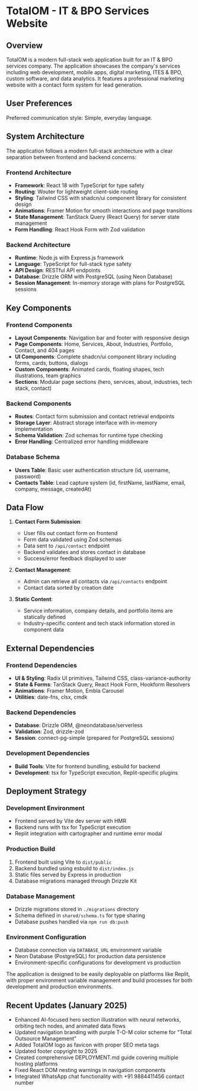 # TotalOM - IT & BPO Services Website

## Overview

TotalOM is a modern full-stack web application built for an IT & BPO services company. The application showcases the company's services including web development, mobile apps, digital marketing, ITES & BPO, custom software, and data analytics. It features a professional marketing website with a contact form system for lead generation.

## User Preferences

Preferred communication style: Simple, everyday language.

## System Architecture

The application follows a modern full-stack architecture with a clear separation between frontend and backend concerns:

### Frontend Architecture
- **Framework**: React 18 with TypeScript for type safety
- **Routing**: Wouter for lightweight client-side routing
- **Styling**: Tailwind CSS with shadcn/ui component library for consistent design
- **Animations**: Framer Motion for smooth interactions and page transitions
- **State Management**: TanStack Query (React Query) for server state management
- **Form Handling**: React Hook Form with Zod validation

### Backend Architecture
- **Runtime**: Node.js with Express.js framework
- **Language**: TypeScript for full-stack type safety
- **API Design**: RESTful API endpoints
- **Database**: Drizzle ORM with PostgreSQL (using Neon Database)
- **Session Management**: In-memory storage with plans for PostgreSQL sessions

## Key Components

### Frontend Components
- **Layout Components**: Navigation bar and footer with responsive design
- **Page Components**: Home, Services, About, Industries, Portfolio, Contact, and 404 pages
- **UI Components**: Complete shadcn/ui component library including forms, cards, buttons, dialogs
- **Custom Components**: Animated cards, floating shapes, tech illustrations, team graphics
- **Sections**: Modular page sections (hero, services, about, industries, tech stack, contact)

### Backend Components
- **Routes**: Contact form submission and contact retrieval endpoints
- **Storage Layer**: Abstract storage interface with in-memory implementation
- **Schema Validation**: Zod schemas for runtime type checking
- **Error Handling**: Centralized error handling middleware

### Database Schema
- **Users Table**: Basic user authentication structure (id, username, password)
- **Contacts Table**: Lead capture system (id, firstName, lastName, email, company, message, createdAt)

## Data Flow

1. **Contact Form Submission**:
   - User fills out contact form on frontend
   - Form data validated using Zod schemas
   - Data sent to `/api/contact` endpoint
   - Backend validates and stores contact in database
   - Success/error feedback displayed to user

2. **Contact Management**:
   - Admin can retrieve all contacts via `/api/contacts` endpoint
   - Contact data sorted by creation date

3. **Static Content**:
   - Service information, company details, and portfolio items are statically defined
   - Industry-specific content and tech stack information stored in component data

## External Dependencies

### Frontend Dependencies
- **UI & Styling**: Radix UI primitives, Tailwind CSS, class-variance-authority
- **State & Forms**: TanStack Query, React Hook Form, Hookform Resolvers
- **Animations**: Framer Motion, Embla Carousel
- **Utilities**: date-fns, clsx, cmdk

### Backend Dependencies
- **Database**: Drizzle ORM, @neondatabase/serverless
- **Validation**: Zod, drizzle-zod
- **Session**: connect-pg-simple (prepared for PostgreSQL sessions)

### Development Dependencies
- **Build Tools**: Vite for frontend bundling, esbuild for backend
- **Development**: tsx for TypeScript execution, Replit-specific plugins

## Deployment Strategy

### Development Environment
- Frontend served by Vite dev server with HMR
- Backend runs with tsx for TypeScript execution
- Replit integration with cartographer and runtime error modal

### Production Build
1. Frontend built using Vite to `dist/public`
2. Backend bundled using esbuild to `dist/index.js`
3. Static files served by Express in production
4. Database migrations managed through Drizzle Kit

### Database Management
- Drizzle migrations stored in `./migrations` directory
- Schema defined in `shared/schema.ts` for type sharing
- Database pushes handled via `npm run db:push`

### Environment Configuration
- Database connection via `DATABASE_URL` environment variable
- Neon Database (PostgreSQL) for production data persistence
- Environment-specific configurations for development vs production

The application is designed to be easily deployable on platforms like Replit, with proper environment variable management and build processes for both development and production environments.

## Recent Updates (January 2025)

- Enhanced AI-focused hero section illustration with neural networks, orbiting tech nodes, and animated data flows
- Updated navigation branding with purple T-O-M color scheme for "Total Outsource Management"
- Added TotalOM logo as favicon with proper SEO meta tags
- Updated footer copyright to 2025
- Created comprehensive DEPLOYMENT.md guide covering multiple hosting platforms
- Fixed React DOM nesting warnings in navigation components
- Integrated WhatsApp chat functionality with +91 9884411456 contact number